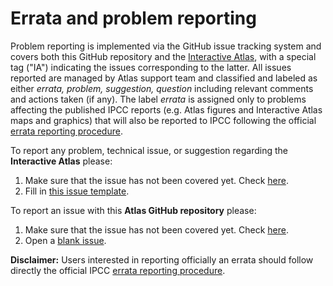 

# Errata and problem reporting

Problem reporting is implemented via the GitHub issue tracking system and covers both this GitHub repository and the [Interactive Atlas](http://interactive-atlas.ipcc.ch), with a special tag ("IA") indicating the issues corresponding to the latter. All issues reported are managed by Atlas support team and classified and labeled as either *errata, problem, suggestion, question* including relevant comments and actions taken (if any). The label *errata* is assigned only to problems affecting the published IPCC reports (e.g. Atlas figures and Interactive Atlas maps and graphics) that will also be reported to IPCC following the official [errata reporting procedure](https://www.ipcc.ch/report/ar6/wg1/#errata). 

To report any problem, technical issue, or suggestion regarding the **Interactive Atlas** please:
 1. Make sure that the issue has not been covered yet. Check [here](https://github.com/IPCC-WG1/Atlas/issues?q=label%3AIA).
 2. Fill in [this issue template](https://github.com/IPCC-WG1/Atlas/issues/new?labels=IA&template=interactive-atlas-report.md).

To report an issue with this **Atlas GitHub repository** please:
 1. Make sure that the issue has not been covered yet. Check [here](https://github.com/IPCC-WG1/Atlas/issues?q=-label%3AIA+-label%3Areview).
 2. Open a [blank issue](https://github.com/IPCC-WG1/Atlas/issues/new).

**Disclaimer:** Users interested in reporting officially an errata should follow directly the official IPCC [errata reporting procedure](https://www.ipcc.ch/report/ar6/wg1/#errata). 
